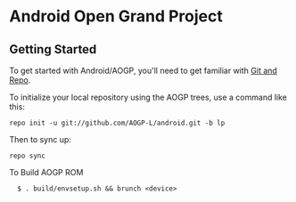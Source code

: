 Android Open Grand Project
===========

Getting Started
---------------

To get started with Android/AOGP, you'll need to get
familiar with [Git and Repo](http://source.android.com/source/using-repo.html).

To initialize your local repository using the AOGP trees, use a command like this:

    repo init -u git://github.com/AOGP-L/android.git -b lp

Then to sync up:

    repo sync

To Build AOGP ROM

      $ . build/envsetup.sh && brunch <device>

